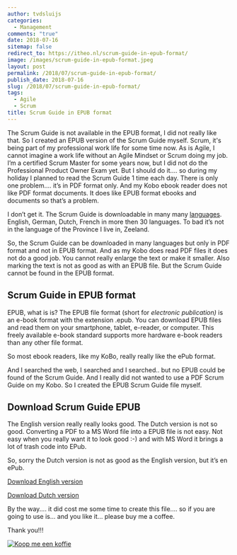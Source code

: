 ```yaml
---
author: tvdsluijs
categories:
  - Management
comments: "true"
date: 2018-07-16
sitemap: false
redirect_to: https://itheo.nl/scrum-guide-in-epub-format/
image: /images/scrum-guide-in-epub-format.jpeg
layout: post
permalink: /2018/07/scrum-guide-in-epub-format/
publish_date: 2018-07-16
slug: /2018/07/scrum-guide-in-epub-format/
tags:
  - Agile
  - Scrum
title: Scrum Guide in EPUB format
---
```


The Scrum Guide is not available in the EPUB format, I did not really like that. So I created an EPUB version of the Scrum Guide myself. Scrum, it's being part of my professional work life for some time now. As is Agile, I cannot imagine a work life without an Agile Mindset or Scrum doing my job. I’m a certified Scrum Master for some years now, but I did not do the Professional Product Owner Exam yet. But I should do it.... so during my holiday I planned to read the Scrum Guide 1 time each day. There is only one problem.... it’s in PDF format only. And my Kobo ebook reader does not like PDF format documents. It does like EPUB format ebooks and documents so that’s a problem.

<!--more-->

I don’t get it. The Scrum Guide is downloadable in many many [languages](http://www.scrumguides.org/download.html). English, German, Dutch, French in more then 30 languages. To bad it’s not in the language of the Province I live in, Zeeland.

So, the Scrum Guide can be downloaded in many languages but only in PDF format and not in EPUB format. And as my Kobo does read PDF files it does not do a good job. You cannot really enlarge the text or make it smaller. Also marking the text is not as good as with an EPUB file. But the Scrum Guide cannot be found in the EPUB format.

## Scrum Guide in EPUB format

EPUB, what is is? The EPUB file format (short for _electronic publication)_ is an e-book format with the extension .epub. You can download EPUB files and read them on your smartphone, tablet, e-reader, or computer. This freely available e-book standard supports more hardware e-book readers than any other file format.

So most ebook readers, like my KoBo, really really like the ePub format.

And I searched the web, I searched and I searched.. but no EPUB could be found of the Scrum Guide. And I really did not wanted to use a PDF Scrum Guide on my Kobo. So I created the EPUB Scrum Guide file myself.

## Download Scrum Guide EPUB

The English version really really looks good. The Dutch version is not so good. Converting a PDF to a MS Word file into a EPUB file is not easy. Not easy when you really want it to look good :-) and with MS Word it brings a lot of trash code into EPub.

So, sorry the Dutch version is not as good as the English version, but it’s en ePub.

[Download English version](https://drive.google.com/open?id=16SsoLNM_eBG7uiaJhY4UDVjK1jPVOD-P)

[Download Dutch version](https://drive.google.com/open?id=1FIzCHqhHZ4Qx8pr3xrZVaACBNz34WMea)

By the way.... it did cost me some time to create this file.... so if you are going to use is... and you like it... please buy me a coffee.

Thank you!!!

[![Koop me een koffie](https://www.buymeacoffee.com/assets/img/custom_images/orange_img.png)](https://www.buymeacoffee.com/itheo)

